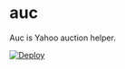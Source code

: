 # auc
Auc is Yahoo auction helper.

[![Deploy](https://www.herokucdn.com/deploy/button.png)](https://heroku.com/deploy)
